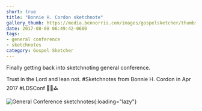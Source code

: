 ```yaml
---
short: true
title: "Bonnie H. Cordon sketchnote"
gallery_thumb: https://media.bennorris.com/images/gospelsketcher/thumbs/apr-17-0-cordon.jpg
date: 2017-08-08 06:49:42-0600
tags:
- general conference
- sketchnotes
category: Gospel Sketcher
---
```


Finally getting back into sketchnoting general conference.

Trust in the Lord and lean not. #Sketchnotes from Bonnie H. Cordon in Apr 2017 #LDSConf ✍🏼⛪️

![General Conference sketchnotes](https://media.bennorris.com/images/gospelsketcher/general-conference/apr-2017/apr-17-0-cordon.jpg){:loading="lazy"}
